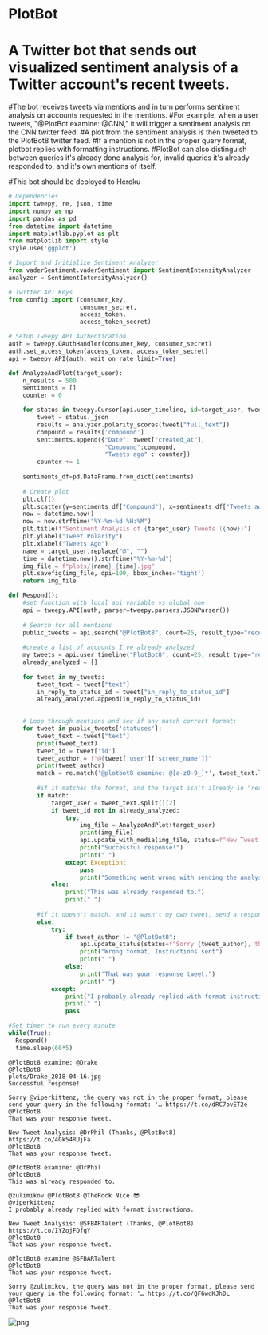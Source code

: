 # PlotBot

# A Twitter bot that sends out visualized sentiment analysis of a Twitter account's recent tweets.

#The bot receives tweets via mentions and in turn performs sentiment analysis on accounts requested in the mentions.
#For example, when a user tweets, "@PlotBot examine: @CNN," it will trigger a sentiment analysis on the CNN twitter feed.
#A plot from the sentiment analysis is then tweeted to the PlotBot8 twitter feed.
#If a mention is not in the proper query format, plotbot replies with formatting instructions.
#PlotBot can also distinguish between queries it's already done analysis for, invalid queries it's already responded to, and it's own mentions of itself.

#This bot should be deployed to Heroku

```python
# Dependencies
import tweepy, re, json, time
import numpy as np
import pandas as pd
from datetime import datetime
import matplotlib.pyplot as plt
from matplotlib import style
style.use('ggplot')

# Import and Initialize Sentiment Analyzer
from vaderSentiment.vaderSentiment import SentimentIntensityAnalyzer
analyzer = SentimentIntensityAnalyzer()

# Twitter API Keys
from config import (consumer_key, 
                    consumer_secret, 
                    access_token, 
                    access_token_secret)

# Setup Tweepy API Authentication
auth = tweepy.OAuthHandler(consumer_key, consumer_secret)
auth.set_access_token(access_token, access_token_secret)
api = tweepy.API(auth, wait_on_rate_limit=True)
```


```python
def AnalyzeAndPlot(target_user):
    n_results = 500
    sentiments = []
    counter = 0

    for status in tweepy.Cursor(api.user_timeline, id=target_user, tweet_mode="extended").items(n_results):
        tweet = status._json
        results = analyzer.polarity_scores(tweet["full_text"])
        compound = results['compound']
        sentiments.append({"Date": tweet["created_at"], 
                           "Compound":compound,
                           "Tweets ago" : counter})
        counter += 1
        
    sentiments_df=pd.DataFrame.from_dict(sentiments)
    
    # Create plot
    plt.clf()
    plt.scatter(y=sentiments_df["Compound"], x=sentiments_df["Tweets ago"])
    now = datetime.now()
    now = now.strftime("%Y-%m-%d %H:%M")
    plt.title(f"Sentiment Analysis of {target_user} Tweets ({now})")
    plt.ylabel("Tweet Polarity")
    plt.xlabel("Tweets Ago")
    name = target_user.replace("@", "")
    time = datetime.now().strftime("%Y-%m-%d")
    img_file = f"plots/{name}_{time}.jpg"
    plt.savefig(img_file, dpi=100, bbox_inches='tight')
    return img_file

```


```python
def Respond():
    #set function with local api variable vs global one
    api = tweepy.API(auth, parser=tweepy.parsers.JSONParser())
    
    # Search for all mentions
    public_tweets = api.search("@PlotBot8", count=25, result_type="recent")
    
    #create a list of accounts I've already analyzed
    my_tweets = api.user_timeline("PlotBot8", count=25, result_type="recent")
    already_analyzed = []
    
    for tweet in my_tweets:
        tweet_text = tweet["text"]
        in_reply_to_status_id = tweet["in_reply_to_status_id"]
        already_analyzed.append(in_reply_to_status_id)
    

    # Loop through mentions and see if any match correct format: 
    for tweet in public_tweets['statuses']:
        tweet_text = tweet["text"]
        print(tweet_text)
        tweet_id = tweet['id']
        tweet_author = f"@{tweet['user']['screen_name']}"
        print(tweet_author)
        match = re.match('@plotbot8 examine: @[a-z0-9_]*', tweet_text.lower())
        
        #if it matches the format, and the target isn't already in "responded" list, analyze and reply
        if match:
            target_user = tweet_text.split()[2]
            if tweet_id not in already_analyzed:
                try:
                    img_file = AnalyzeAndPlot(target_user)
                    print(img_file)
                    api.update_with_media(img_file, status=f"New Tweet Analysis: {target_user} (Thanks, {tweet_author})", in_reply_to_status_id = tweet_id)
                    print("Successful response!")
                    print(" ")
                except Exception:
                    pass
                    print("Something went wrong with sending the analysis.")
            else:
                print("This was already responded to.")
                print(" ")
                                      
        #if it doesn't match, and it wasn't my own tweet, send a response with formatting instructions
        else:
            try:
                if tweet_author != "@PlotBot8":
                    api.update_status(status=f"Sorry {tweet_author}, the query was not in the proper format, please send your query in the following format: '@PlotBot8 examine: @[screen_name to be analyzed].'", in_reply_to_status_id = tweet_id)
                    print("Wrong format. Instructions sent")
                    print(" ")
                else:
                    print("That was your response tweet.")
                    print(" ")
            except:
                print("I probably already replied with format instructions.")
                print(" ")
                pass
```


```python
#Set timer to run every minute
while(True):
  Respond()
  time.sleep(60*5)
```

    @PlotBot8 examine: @Drake
    @PlotBot8
    plots/Drake_2018-04-16.jpg
    Successful response!
     
    Sorry @viperkittenz, the query was not in the proper format, please send your query in the following format: '… https://t.co/dRC7ovET2e
    @PlotBot8
    That was your response tweet.
     
    New Tweet Analysis: @DrPhil (Thanks, @PlotBot8) https://t.co/4Gk54RUjFa
    @PlotBot8
    That was your response tweet.
     
    @PlotBot8 examine: @DrPhil
    @PlotBot8
    This was already responded to.
     
    @zulimikov @PlotBot8 @TheRock Nice 😎
    @viperkittenz
    I probably already replied with format instructions.
     
    New Tweet Analysis: @SFBARTalert (Thanks, @PlotBot8) https://t.co/IYZojFDfqY
    @PlotBot8
    That was your response tweet.
     
    @PlotBot8 examine @SFBARTalert
    @PlotBot8
    That was your response tweet.
     
    Sorry @zulimikov, the query was not in the proper format, please send your query in the following format: '… https://t.co/QF6wdKJhDL
    @PlotBot8
    That was your response tweet.
     
    


![png](output_3_1.png)

